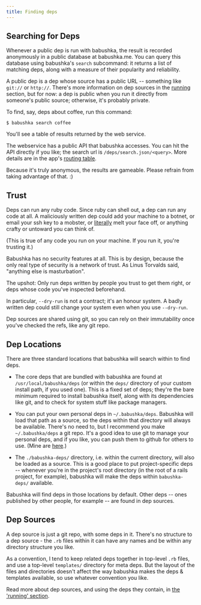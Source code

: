 ```yaml
---
title: Finding deps
---
```


## Searching for Deps

Whenever a public dep is run with babushka, the result is recorded anonymously in a public database at babushka.me. You can query this database using babushka's `search` subcommand: it returns a list of matching deps, along with a measure of their popularity and reliability.

A public dep is a dep whose source has a public URL -- something like `git://` or `http://`. There's more information on dep sources in the [running](/running) section, but for now: a dep is public when you run it directly from someone's public source; otherwise, it's probably private.

To find, say, deps about coffee, run this command:

    $ babushka search coffee

You'll see a table of results returned by the web service.

The webservice has a public API that babushka accesses. You can hit the API directly if you like; the search url is `/deps/search.json/<query>`. More details are in the app's [routing table](https://github.com/benhoskings/babushka.me/blob/master/config/routes.rb).

Because it's truly anonymous, the results are gameable. Please refrain from taking advantage of that. :)

## Trust

Deps can run any ruby code. Since ruby can shell out, a dep can run any code at all. A maliciously written dep could add your machine to a botnet, or email your ssh key to a mobster, or [literally](http://literally.barelyfitz.com/) melt your face off, or anything crafty or untoward you can think of.

(This is true of any code you run on your machine. If you run it, you're trusting it.)

Babushka has no security features at all. This is by design, because the only real type of security is a network of trust. As Linus Torvalds said, "anything else is masturbation".

The upshot: Only run deps written by people you trust to get them right, or deps whose code you've inspected beforehand.

In particular, `--dry-run` is not a contract; it's an honour system. A badly written dep could still change your system even when you use `--dry-run`.

Dep sources are shared using git, so you can rely on their immutability once you've checked the refs, like any git repo.


## Dep Locations

There are three standard locations that babushka will search within to find deps.

- The core deps that are bundled with babushka are found at `/usr/local/babushka/deps` (or within the `deps/` directory of your custom install path, if you used one). This is a fixed set of deps; they're the bare minimum required to install babushka itself, along with its dependencies like git, and to check for system stuff like package managers.

- You can put your own personal deps in `~/.babushka/deps`. Babushka will load that path as a source, so the deps within that directory will always be available. There's no need to, but I recommend you make `~/.babushka/deps` a git repo. It's a good idea to use git to manage your personal deps, and if you like, you can push them to github for others to use. (Mine are [here](http://github.com/benhoskings/babushka-deps).)

- The `./babushka-deps/` directory, i.e. within the current directory, will also be loaded as a source. This is a good place to put project-specific deps -- whenever you're in the project's root directory (in the root of a rails project, for example), babushka will make the deps within `babushka-deps/` available.

Babushka will find deps in those locations by default. Other deps -- ones published by other people, for example -- are found in dep sources.


## Dep Sources

A dep source is just a git repo, with some deps in it. There's no structure to a dep source - the `.rb` files within it can have any names and be within any directory structure you like.

As a convention, I tend to keep related deps together in top-level `.rb` files, and use a top-level `templates/` directory for meta deps. But the layout of the files and directories doesn't affect the way babushka makes the deps & templates available, so use whatever convention you like.

Read more about dep sources, and using the deps they contain, in [the 'running' section](/running).
